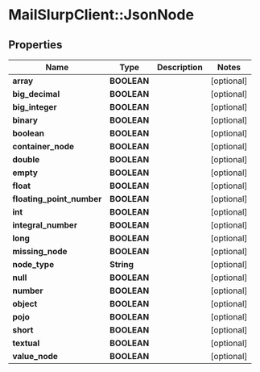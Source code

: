 # MailSlurpClient::JsonNode

## Properties
Name | Type | Description | Notes
------------ | ------------- | ------------- | -------------
**array** | **BOOLEAN** |  | [optional] 
**big_decimal** | **BOOLEAN** |  | [optional] 
**big_integer** | **BOOLEAN** |  | [optional] 
**binary** | **BOOLEAN** |  | [optional] 
**boolean** | **BOOLEAN** |  | [optional] 
**container_node** | **BOOLEAN** |  | [optional] 
**double** | **BOOLEAN** |  | [optional] 
**empty** | **BOOLEAN** |  | [optional] 
**float** | **BOOLEAN** |  | [optional] 
**floating_point_number** | **BOOLEAN** |  | [optional] 
**int** | **BOOLEAN** |  | [optional] 
**integral_number** | **BOOLEAN** |  | [optional] 
**long** | **BOOLEAN** |  | [optional] 
**missing_node** | **BOOLEAN** |  | [optional] 
**node_type** | **String** |  | [optional] 
**null** | **BOOLEAN** |  | [optional] 
**number** | **BOOLEAN** |  | [optional] 
**object** | **BOOLEAN** |  | [optional] 
**pojo** | **BOOLEAN** |  | [optional] 
**short** | **BOOLEAN** |  | [optional] 
**textual** | **BOOLEAN** |  | [optional] 
**value_node** | **BOOLEAN** |  | [optional] 



